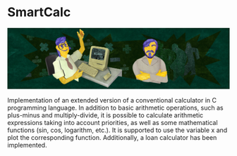 # SmartCalc

![SmartCalc](misc/eng/images/smartcalc.jpg)

Implementation of an extended version of a conventional calculator in C programming language. In addition to basic arithmetic operations, such as plus-minus and multiply-divide, it is possible to calculate arithmetic expressions taking into account priorities, as well as some mathematical functions (sin, cos, logarithm, etc.). It is supported to use the variable x and plot the corresponding function. Additionally, a loan calculator has been implemented.